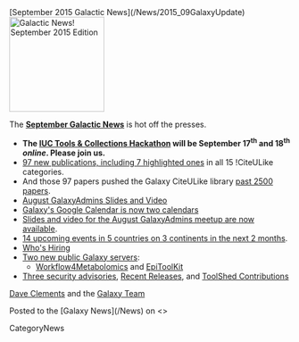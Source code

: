 <div class='newsItemHeader'>[September 2015 Galactic News](/News/2015_09GalaxyUpdate)</div>

<div class='right'>
<a href='/GalaxyUpdates/2015_09.md'><img src='/Images/GalaxyLogos/GalaxyNews.png' alt='Galactic News! September 2015 Edition' width=170 /></a>
</div>

The **[September Galactic News](/GalaxyUpdates/2015_09)** is hot off the presses.
* **The [IUC Tools & Collections Hackathon](/GalaxyUpdates/2015_09.md#iuc-tools--collections-hackathon) will be September 17<sup>th</sup> and 18<sup>th</sup> *online*.  Please join us.**  
* [97 new publications, including 7 highlighted ones](/GalaxyUpdates/2015_09.md#new-papers) in all 15 !CiteULike categories.
* And those 97 papers pushed the Galaxy CiteULike library [past 2500 papers](/GalaxyUpdates/2015_09.md#galaxys-first-2500-publications).
* [August GalaxyAdmins Slides and Video](/GalaxyUpdates/2015_09.md#august-galaxyadmins-slides-and-video)
* [Galaxy's Google Calendar is now two calendars](/GalaxyUpdates/2015_09.md#galaxy-project-google-calendars)
* [Slides and video for the August GalaxyAdmins meetup are now available](/GalaxyUpdates/2015_09.md#august-galaxyadmins-slides-and-video). 
* [14 upcoming events in 5 countries on 3 continents in the next 2 months](/GalaxyUpdates/2015_09.md#upcoming-events).  
* [Who's Hiring](/GalaxyUpdates/2015_09.md#whos-hiring)
* [Two new public Galaxy servers](/GalaxyUpdates/2015_09.md#new-public-galaxy-servers):
  * [Workflow4Metabolomics](/GalaxyUpdates/2015_09.md#workflow4metabolomics) and [EpiToolKit](/GalaxyUpdates/2015_09.md#epitoolkit)
* [Three security advisories](/GalaxyUpdates/2015_09.md#security-advisories), [Recent Releases](/GalaxyUpdates/2015_09.md#other-releases), and [ToolShed Contributions](/GalaxyUpdates/2015_09.md#toolshed-contributions)

[Dave Clements](/DaveClements) and the [Galaxy Team](/GalaxyTeam)

<div class='newsItemFooter'>Posted to the [Galaxy News](/News) on <<Date(2015-09-01T17:13:43Z)>> </div>

CategoryNews
